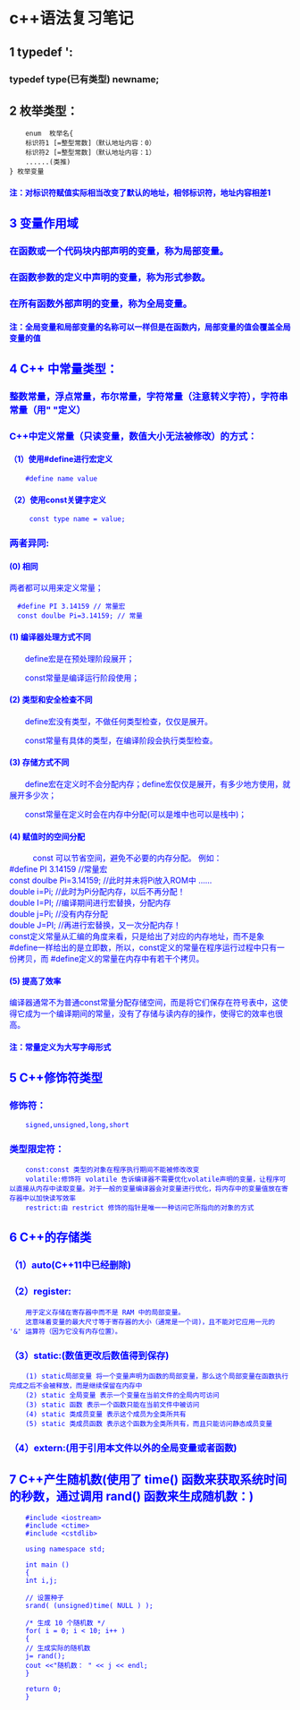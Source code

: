 # c++语法复习笔记
## 1 typedef ':
### typedef type(已有类型) newname;
## 2 枚举类型：
        enum  枚举名{
        标识符1 [=整型常数]（默认地址内容：0）
        标识符2 [=整型常数]（默认地址内容：1） 
        ......(类推)
    } 枚举变量
#### <font color=blue> 注：对标识符赋值实际相当改变了默认的地址，相邻标识符，地址内容相差1
##  3 变量作用域
### 在函数或一个代码块内部声明的变量，称为局部变量。
### 在函数参数的定义中声明的变量，称为形式参数。
### 在所有函数外部声明的变量，称为全局变量。
#### <font color = blue>注：全局变量和局部变量的名称可以一样但是在函数内，局部变量的值会覆盖全局变量的值
## 4 C++ 中常量类型：
### 整数常量，浮点常量，布尔常量，字符常量（注意转义字符），字符串常量（用" "定义）
### C++中定义常量（只读变量，数值大小无法被修改）的方式：
#### （1）使用#define进行宏定义
        #define name value
#### （2）使用const关键字定义  
         const type name = value;
### 两者异同:
#### (0)  相同
两者都可以用来定义常量；

      #define PI 3.14159 // 常量宏  
      const doulbe Pi=3.14159; // 常量

#### (1)  编译器处理方式不同
　　define宏是在预处理阶段展开；

　　const常量是编译运行阶段使用；

#### (2)  类型和安全检查不同
　　define宏没有类型，不做任何类型检查，仅仅是展开。

　　const常量有具体的类型，在编译阶段会执行类型检查。

#### (3)  存储方式不同
　　define宏在定义时不会分配内存；define宏仅仅是展开，有多少地方使用，就展开多少次；

　　const常量在定义时会在内存中分配(可以是堆中也可以是栈中)；

#### (4)  赋值时的空间分配
　　　const  可以节省空间，避免不必要的内存分配。 例如：  
        #define PI 3.14159 //常量宏  
        const doulbe Pi=3.14159; //此时并未将Pi放入ROM中 ......  
        double i=Pi; //此时为Pi分配内存，以后不再分配！  
        double I=PI; //编译期间进行宏替换，分配内存  
        double j=Pi; //没有内存分配  
        double J=PI; //再进行宏替换，又一次分配内存！  
        const定义常量从汇编的角度来看，只是给出了对应的内存地址，而不是象#define一样给出的是立即数，所以，const定义的常量在程序运行过程中只有一份拷贝，而 #define定义的常量在内存中有若干个拷贝。 

#### (5)  提高了效率
编译器通常不为普通const常量分配存储空间，而是将它们保存在符号表中，这使得它成为一个编译期间的常量，没有了存储与读内存的操作，使得它的效率也很高。
#### <font color = blue> 注：常量定义为大写字母形式
## 5 C++修饰符类型
### 修饰符：
        signed,unsigned,long,short
### 类型限定符：
        const:const 类型的对象在程序执行期间不能被修改改变
        volatile:修饰符 volatile 告诉编译器不需要优化volatile声明的变量，让程序可以直接从内存中读取变量。对于一般的变量编译器会对变量进行优化，将内存中的变量值放在寄存器中以加快读写效率
        restrict:由 restrict 修饰的指针是唯一一种访问它所指向的对象的方式
## 6 C++的存储类   
### （1）auto(C++11中已经删除)
### （2）register:      
        用于定义存储在寄存器中而不是 RAM 中的局部变量。
        这意味着变量的最大尺寸等于寄存器的大小（通常是一个词)，且不能对它应用一元的 '&' 运算符（因为它没有内存位置）。
### （3）static:(数值更改后数值得到保存)
        (1) static局部变量 将一个变量声明为函数的局部变量，那么这个局部变量在函数执行完成之后不会被释放，而是继续保留在内存中
        (2) static 全局变量 表示一个变量在当前文件的全局内可访问
        (3) static 函数 表示一个函数只能在当前文件中被访问
        (4) static 类成员变量 表示这个成员为全类所共有
        (5) static 类成员函数 表示这个函数为全类所共有，而且只能访问静态成员变量
### （4）extern:(用于引用本文件以外的全局变量或者函数)
## 7 C++产生随机数(使用了 time() 函数来获取系统时间的秒数，通过调用 rand() 函数来生成随机数：)
        #include <iostream>
        #include <ctime>
        #include <cstdlib>
 
        using namespace std;
 
        int main ()
        {
        int i,j;
        
        // 设置种子
        srand( (unsigned)time( NULL ) );
        
        /* 生成 10 个随机数 */
        for( i = 0; i < 10; i++ )
        {
        // 生成实际的随机数
        j= rand();
        cout <<"随机数： " << j << endl;
        }
        
        return 0;
        }    
